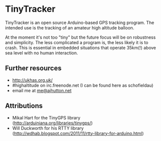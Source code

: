 TinyTracker
===============

TinyTracker is an open source Arduino-based GPS tracking program. The intended use is the tracking of an amateur high altitude balloon.

At the moment it's not too "tiny" but the future focus will be on robustness and simplicity. The less complicated a program is, the less likely it is to crash. This is essential in embedded situations
that operate 35km(!) above sea level with no human interaction.

Further resources
------------

-	http://ukhas.org.uk/
-	\#highaltitude on irc.freenode.net (I can be found here as schofieldau)
-	email me at me@ajhutton.net

Attributions
------------
-	Mikal Hart for the TinyGPS library (http://arduiniana.org/libraries/tinygps/)
-	Will Duckworth for his RTTY library (http://wdhab.blogspot.com/2011/11/rtty-library-for-arduino.html)
